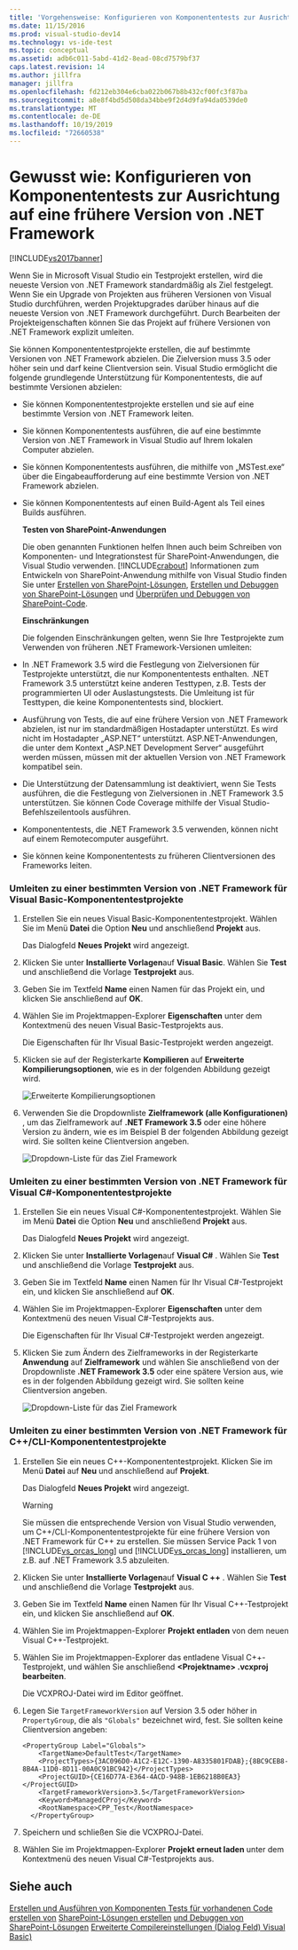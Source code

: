 ```yaml
---
title: 'Vorgehensweise: Konfigurieren von Komponententests zur Ausrichtung auf eine frühere Version von .NET Framework | Microsoft-Dokumentation'
ms.date: 11/15/2016
ms.prod: visual-studio-dev14
ms.technology: vs-ide-test
ms.topic: conceptual
ms.assetid: adb6c011-5abd-41d2-8ead-08cd7579bf37
caps.latest.revision: 14
ms.author: jillfra
manager: jillfra
ms.openlocfilehash: fd212eb304e6cba022b067b8b432cf00fc3f87ba
ms.sourcegitcommit: a8e8f4bd5d508da34bbe9f2d4d9fa94da0539de0
ms.translationtype: MT
ms.contentlocale: de-DE
ms.lasthandoff: 10/19/2019
ms.locfileid: "72660538"
---
```

# <a name="how-to-configure-unit-tests-to-target-an-earlier-version-of-the-net-framework"></a>Gewusst wie: Konfigurieren von Komponententests zur Ausrichtung auf eine frühere Version von .NET Framework
[!INCLUDE[vs2017banner](../includes/vs2017banner.md)]

Wenn Sie in Microsoft Visual Studio ein Testprojekt erstellen, wird die neueste Version von .NET Framework standardmäßig als Ziel festgelegt. Wenn Sie ein Upgrade von Projekten aus früheren Versionen von Visual Studio durchführen, werden Projektupgrades darüber hinaus auf die neueste Version von .NET Framework durchgeführt. Durch Bearbeiten der Projekteigenschaften können Sie das Projekt auf frühere Versionen von .NET Framework explizit umleiten.

 Sie können Komponententestprojekte erstellen, die auf bestimmte Versionen von .NET Framework abzielen. Die Zielversion muss 3.5 oder höher sein und darf keine Clientversion sein. Visual Studio ermöglicht die folgende grundlegende Unterstützung für Komponententests, die auf bestimmte Versionen abzielen:

- Sie können Komponententestprojekte erstellen und sie auf eine bestimmte Version von .NET Framework leiten.

- Sie können Komponententests ausführen, die auf eine bestimmte Version von .NET Framework in Visual Studio auf Ihrem lokalen Computer abzielen.

- Sie können Komponententests ausführen, die mithilfe von „MSTest.exe“ über die Eingabeaufforderung auf eine bestimmte Version von .NET Framework abzielen.

- Sie können Komponententests auf einen Build-Agent als Teil eines Builds ausführen.

  **Testen von SharePoint-Anwendungen**

  Die oben genannten Funktionen helfen Ihnen auch beim Schreiben von Komponenten- und Integrationstest für SharePoint-Anwendungen, die Visual Studio verwenden. [!INCLUDE[crabout](../includes/crabout-md.md)] Informationen zum Entwickeln von SharePoint-Anwendung mithilfe von Visual Studio finden Sie unter [Erstellen von SharePoint-Lösungen](https://msdn.microsoft.com/library/4bfb1e59-97c9-4594-93f8-3068b4eb9631), [Erstellen und Debuggen von SharePoint-Lösungen](https://msdn.microsoft.com/library/c9e7c9ab-4eb3-40cd-a9b9-6c2a896f70ae) und [Überprüfen und Debuggen von SharePoint-Code](https://msdn.microsoft.com/library/b5f3bce2-6a51-41b1-a292-9e384bae420c).

  **Einschränkungen**

  Die folgenden Einschränkungen gelten, wenn Sie Ihre Testprojekte zum Verwenden von früheren .NET Framework-Versionen umleiten:

- In .NET Framework 3.5 wird die Festlegung von Zielversionen für Testprojekte unterstützt, die nur Komponententests enthalten. .NET Framework 3.5 unterstützt keine anderen Testtypen, z.B. Tests der programmierten UI oder Auslastungstests. Die Umleitung ist für Testtypen, die keine Komponententests sind, blockiert.

- Ausführung von Tests, die auf eine frühere Version von .NET Framework abzielen, ist nur im standardmäßigen Hostadapter unterstützt. Es wird nicht im Hostadapter „ASP.NET“ unterstützt. ASP.NET-Anwendungen, die unter dem Kontext „ASP.NET Development Server“ ausgeführt werden müssen, müssen mit der aktuellen Version von .NET Framework kompatibel sein.

- Die Unterstützung der Datensammlung ist deaktiviert, wenn Sie Tests ausführen, die die Festlegung von Zielversionen in .NET Framework 3.5 unterstützen. Sie können Code Coverage mithilfe der Visual Studio-Befehlszeilentools ausführen.

- Komponententests, die .NET Framework 3.5 verwenden, können nicht auf einem Remotecomputer ausgeführt.

- Sie können keine Komponententests zu früheren Clientversionen des Frameworks leiten.

### <a name="re-targeting-to-a-specific-version-of-the-net-framework-for-visual-basic-unit-test-projects"></a>Umleiten zu einer bestimmten Version von .NET Framework für Visual Basic-Komponententestprojekte

1. Erstellen Sie ein neues Visual Basic-Komponententestprojekt. Wählen Sie im Menü **Datei** die Option **Neu** und anschließend **Projekt** aus.

     Das Dialogfeld **Neues Projekt** wird angezeigt.

2. Klicken Sie unter **Installierte Vorlagen**auf **Visual Basic**. Wählen Sie **Test** und anschließend die Vorlage **Testprojekt** aus.

3. Geben Sie im Textfeld **Name** einen Namen für das Projekt ein, und klicken Sie anschließend auf **OK**.

4. Wählen Sie im Projektmappen-Explorer **Eigenschaften** unter dem Kontextmenü des neuen Visual Basic-Testprojekts aus.

     Die Eigenschaften für Ihr Visual Basic-Testprojekt werden angezeigt.

5. Klicken sie auf der Registerkarte **Kompilieren** auf **Erweiterte Kompilierungsoptionen**, wie es in der folgenden Abbildung gezeigt wird.

     ![Erweiterte Kompilierungsoptionen](../test/media/howtoconfigureunittest35frameworka.png "HowToConfigureUnitTest35FrameworkA")

6. Verwenden Sie die Dropdownliste **Zielframework (alle Konfigurationen)** , um das Zielframework auf **.NET Framework 3.5** oder eine höhere Version zu ändern, wie es im Beispiel B der folgenden Abbildung gezeigt wird. Sie sollten keine Clientversion angeben.

     ![Dropdown&#45;Liste für das Ziel Framework](../test/media/howtoconfigureunitest35frameworkstepb.png "HowToConfigureUniTest35FrameworkStepB")

### <a name="re-targeting-to-a-specific-version-of-the-net-framework-for-visual-c-unit-test-projects"></a>Umleiten zu einer bestimmten Version von .NET Framework für Visual C#-Komponententestprojekte

1. Erstellen Sie ein neues Visual C#-Komponententestprojekt. Wählen Sie im Menü **Datei** die Option **Neu** und anschließend **Projekt** aus.

     Das Dialogfeld **Neues Projekt** wird angezeigt.

2. Klicken Sie unter **Installierte Vorlagen**auf **Visual C#** . Wählen Sie **Test** und anschließend die Vorlage **Testprojekt** aus.

3. Geben Sie im Textfeld **Name** einen Namen für Ihr Visual C#-Testprojekt ein, und klicken Sie anschließend auf **OK**.

4. Wählen Sie im Projektmappen-Explorer **Eigenschaften** unter dem Kontextmenü des neuen Visual C#-Testprojekts aus.

     Die Eigenschaften für Ihr Visual C#-Testprojekt werden angezeigt.

5. Klicken Sie zum Ändern des Zielframeworks in der Registerkarte **Anwendung** auf **Zielframework** und wählen Sie anschließend von der Dropdownliste **.NET Framework 3.5** oder eine spätere Version aus, wie es in der folgenden Abbildung gezeigt wird. Sie sollten keine Clientversion angeben.

     ![Dropdown&#45;Liste für das Ziel Framework](../test/media/howtoconfigureunittest35frameworkcsharp.png "HowToConfigureUnitTest35FrameworkCSharp")

### <a name="re-targeting-to-a-specific-version-of-the-net-framework-for-ccli-unit-test-projects"></a>Umleiten zu einer bestimmten Version von .NET Framework für C++/CLI-Komponententestprojekte

1. Erstellen Sie ein neues C++-Komponententestprojekt. Klicken Sie im Menü **Datei** auf **Neu** und anschließend auf **Projekt**.

     Das Dialogfeld **Neues Projekt** wird angezeigt.

    > [!WARNING]
    > Sie müssen die entsprechende Version von Visual Studio verwenden, um C++/CLI-Komponententestprojekte für eine frühere Version von .NET Framework für C++ zu erstellen. Sie müssen Service Pack 1 von [!INCLUDE[vs_orcas_long](../includes/vs-orcas-long-md.md)] und [!INCLUDE[vs_orcas_long](../includes/vs-orcas-long-md.md)] installieren, um z.B. auf .NET Framework 3.5 abzuleiten.

2. Klicken Sie unter **Installierte Vorlagen**auf **Visual C ++** . Wählen Sie **Test** und anschließend die Vorlage **Testprojekt** aus.

3. Geben Sie im Textfeld **Name** einen Namen für Ihr Visual C++-Testprojekt ein, und klicken Sie anschließend auf **OK**.

4. Wählen Sie im Projektmappen-Explorer **Projekt entladen** von dem neuen Visual C++-Testprojekt.

5. Wählen Sie im Projektmappen-Explorer das entladene Visual C++-Testprojekt, und wählen Sie anschließend **\<Projektname> .vcxproj bearbeiten**.

     Die VCXPROJ-Datei wird im Editor geöffnet.

6. Legen Sie `TargetFrameworkVersion` auf Version 3.5 oder höher in `PropertyGroup`, die als `"Globals"` bezeichnet wird, fest. Sie sollten keine Clientversion angeben:

    ```
    <PropertyGroup Label="Globals">
        <TargetName>DefaultTest</TargetName>
        <ProjectTypes>{3AC096D0-A1C2-E12C-1390-A8335801FDAB};{8BC9CEB8-8B4A-11D0-8D11-00A0C91BC942}</ProjectTypes>
        <ProjectGUID>{CE16D77A-E364-4ACD-948B-1EB6218B0EA3}</ProjectGUID>
        <TargetFrameworkVersion>3.5</TargetFrameworkVersion>
        <Keyword>ManagedCProj</Keyword>
        <RootNamespace>CPP_Test</RootNamespace>
      </PropertyGroup>

    ```

7. Speichern und schließen Sie die VCXPROJ-Datei.

8. Wählen Sie im Projektmappen-Explorer **Projekt erneut laden** unter dem Kontextmenü des neuen Visual C#-Testprojekts aus.

## <a name="see-also"></a>Siehe auch
 [Erstellen und Ausführen von Komponenten Tests für vorhandenen Code erstellen von](https://msdn.microsoft.com/e8370b93-085b-41c9-8dec-655bd886f173) [SharePoint-Lösungen erstellen](https://msdn.microsoft.com/library/4bfb1e59-97c9-4594-93f8-3068b4eb9631) [und Debuggen von SharePoint-Lösungen](https://msdn.microsoft.com/library/c9e7c9ab-4eb3-40cd-a9b9-6c2a896f70ae) [Erweiterte Compilereinstellungen (Dialog Feld) Visual Basic)](../ide/reference/advanced-compiler-settings-dialog-box-visual-basic.md)
